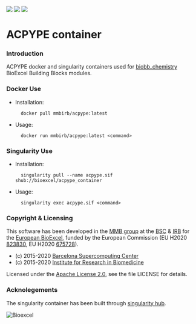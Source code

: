 [![](https://quay.io/repository/biocontainers/biobb_io/status)](https://hub.docker.com/r/mmbirb/acpype)
[![](https://www.singularity-hub.org/static/img/hosted-singularity--hub-%23e32929.svg)](https://singularity-hub.org/collections/3787)
[![](https://img.shields.io/badge/License-Apache%202.0-blue.svg)](https://opensource.org/licenses/Apache-2.0)

# ACPYPE container

### Introduction
ACPYPE docker and singularity containers used for [biobb_chemistry](https://github.com/bioexcel/biobb_chemistry) BioExcel Building Blocks modules.

### Docker Use

* Installation:


        docker pull mmbirb/acpype:latest


* Usage:


        docker run mmbirb/acpype:latest <command>

### Singularity Use

* Installation:


        singularity pull --name acpype.sif shub://bioexcel/acpype_container


* Usage:


        singularity exec acpype.sif <command>


### Copyright & Licensing
This software has been developed in the [MMB group](http://mmb.irbbarcelona.org) at the [BSC](http://www.bsc.es/) & [IRB](https://www.irbbarcelona.org/) for the [European BioExcel](http://bioexcel.eu/), funded by the European Commission (EU H2020 [823830](http://cordis.europa.eu/projects/823830), EU H2020 [675728](http://cordis.europa.eu/projects/675728)).

* (c) 2015-2020 [Barcelona Supercomputing Center](https://www.bsc.es/)
* (c) 2015-2020 [Institute for Research in Biomedicine](https://www.irbbarcelona.org/)

Licensed under the
[Apache License 2.0](https://www.apache.org/licenses/LICENSE-2.0), see the file LICENSE for details.

### Acknolegements
The singularity container has been built through [singularity hub](https://singularity-hub.org/).

![](https://bioexcel.eu/wp-content/uploads/2019/04/Bioexcell_logo_1080px_transp.png "Bioexcel")
